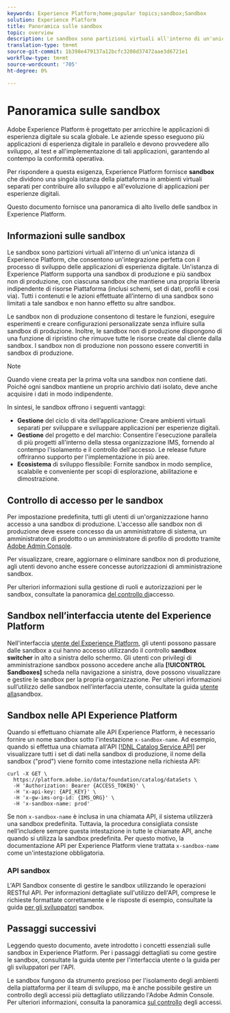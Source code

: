 ```yaml
---
keywords: Experience Platform;home;popular topics;sandbox;Sandbox
solution: Experience Platform
title: Panoramica sulle sandbox
topic: overview
description: Le sandbox sono partizioni virtuali all'interno di un'unica istanza di  Experience Platform, che consentono un'integrazione perfetta con il processo di sviluppo delle applicazioni di esperienza digitale.
translation-type: tm+mt
source-git-commit: 1b398e479137a12bcfc3208d37472aae3d6721e1
workflow-type: tm+mt
source-wordcount: '705'
ht-degree: 0%

---
```



# Panoramica sulle sandbox

Adobe Experience Platform è progettato per arricchire le applicazioni di esperienza digitale su scala globale. Le aziende spesso eseguono più applicazioni di esperienza digitale in parallelo e devono provvedere allo sviluppo, al test e all&#39;implementazione di tali applicazioni, garantendo al contempo la conformità operativa.

Per rispondere a questa esigenza,  Experience Platform fornisce **sandbox** che dividono una singola istanza della piattaforma in ambienti virtuali separati per contribuire allo sviluppo e all&#39;evoluzione di applicazioni per esperienze digitali.

Questo documento fornisce una panoramica di alto livello delle sandbox in  Experience Platform.

## Informazioni sulle sandbox

Le sandbox sono partizioni virtuali all&#39;interno di un&#39;unica istanza di  Experience Platform, che consentono un&#39;integrazione perfetta con il processo di sviluppo delle applicazioni di esperienza digitale. Un&#39;istanza di Experience Platform  supporta una sandbox di produzione e più sandbox non di produzione, con ciascuna sandbox che mantiene una propria libreria indipendente di risorse Piattaforma (inclusi schemi, set di dati, profili e così via).  Tutti i contenuti e le azioni effettuate all’interno di una sandbox sono limitati a tale sandbox e non hanno effetto su altre sandbox.

Le sandbox non di produzione consentono di testare le funzioni, eseguire esperimenti e creare configurazioni personalizzate senza influire sulla sandbox di produzione. Inoltre, le sandbox non di produzione dispongono di una funzione di ripristino che rimuove tutte le risorse create dal cliente dalla sandbox. I sandbox non di produzione non possono essere convertiti in sandbox di produzione.

>[!NOTE]
>
>Quando viene creata per la prima volta una sandbox non contiene dati. Poiché ogni sandbox mantiene un proprio archivio dati isolato, deve anche acquisire i dati in modo indipendente.

In sintesi, le sandbox offrono i seguenti vantaggi:

* **Gestione** del ciclo di vita dell’applicazione: Creare ambienti virtuali separati per sviluppare e sviluppare applicazioni per esperienze digitali.
* **Gestione** del progetto e del marchio: Consentire l&#39;esecuzione parallela di più progetti all&#39;interno della stessa organizzazione IMS, fornendo al contempo l&#39;isolamento e il controllo dell&#39;accesso. Le release future offriranno supporto per l&#39;implementazione in più aree.
* **Ecosistema** di sviluppo flessibile: Fornite sandbox in modo semplice, scalabile e conveniente per scopi di esplorazione, abilitazione e dimostrazione.

## Controllo di accesso per le sandbox

Per impostazione predefinita, tutti gli utenti di un&#39;organizzazione hanno accesso a una sandbox di produzione. L&#39;accesso alle sandbox non di produzione deve essere concesso da un amministratore di sistema, un amministratore di prodotto o un amministratore di profilo di prodotto tramite [Adobe Admin Console](https://adminconsole.adobe.com).

Per visualizzare, creare, aggiornare o eliminare sandbox non di produzione, agli utenti devono anche essere concesse autorizzazioni di amministrazione sandbox.

Per ulteriori informazioni sulla gestione di ruoli e autorizzazioni per le sandbox, consultate la panoramica [del controllo di](../access-control/home.md)accesso.

## Sandbox nell’interfaccia utente del Experience Platform 

Nell&#39;interfaccia [utente del Experience Platform](https://platform.adobe.com), gli utenti possono passare dalle sandbox a cui hanno accesso utilizzando il controllo **sandbox switcher** in alto a sinistra dello schermo.  Gli utenti con privilegi di amministrazione sandbox possono accedere anche alla **[!UICONTROL Sandboxes]** scheda nella navigazione a sinistra, dove possono visualizzare e gestire le sandbox per la propria organizzazione. Per ulteriori informazioni sull’utilizzo delle sandbox nell’interfaccia utente, consultate la guida [utente alla](ui/overview.md)sandbox.

## Sandbox nelle API  Experience Platform

Quando si effettuano chiamate alle API  Experience Platform, è necessario fornire un nome sandbox sotto l&#39;intestazione `x-sandbox-name`. Ad esempio, quando si effettua una chiamata all&#39;API [[!DNL Catalog Service API]](https://www.adobe.io/apis/experienceplatform/home/api-reference.html#!acpdr/swagger-specs/catalog.yaml) per visualizzare tutti i set di dati nella sandbox di produzione, il nome della sandbox (&quot;prod&quot;) viene fornito come intestazione nella richiesta API:

```shell
curl -X GET \
  https://platform.adobe.io/data/foundation/catalog/dataSets \
  -H 'Authorization: Bearer {ACCESS_TOKEN}' \
  -H 'x-api-key: {API_KEY}' \
  -H 'x-gw-ims-org-id: {IMS_ORG}' \
  -H 'x-sandbox-name: prod'
```

Se non `x-sandbox-name` è inclusa in una chiamata API, il sistema utilizzerà una sandbox predefinita. Tuttavia, la procedura consigliata consiste nell’includere sempre questa intestazione in tutte le chiamate API, anche quando si utilizza la sandbox predefinita. Per questo motivo, la documentazione API per  Experience Platform viene trattata `x-sandbox-name` come un&#39;intestazione obbligatoria.

### API sandbox

L&#39;API Sandbox consente di gestire le sandbox utilizzando le operazioni RESTful API. Per informazioni dettagliate sull&#39;utilizzo dell&#39;API, comprese le richieste formattate correttamente e le risposte di esempio, consultate la guida [per gli sviluppatori](api/getting-started.md) sandbox.

## Passaggi successivi

Leggendo questo documento, avete introdotto i concetti essenziali sulle sandbox in  Experience Platform. Per i passaggi dettagliati su come gestire le sandbox, consultate la guida [](ui/overview.md) utente per l&#39;interfaccia utente o la guida [](./api/getting-started.md) per gli sviluppatori per l&#39;API.

Le sandbox fungono da strumento prezioso per l&#39;isolamento degli ambienti della piattaforma per il team di sviluppo, ma è anche possibile gestire un controllo degli accessi più dettagliato utilizzando l&#39;Adobe Admin Console. Per ulteriori informazioni, consulta la panoramica [sul controllo](../access-control/home.md) degli accessi.